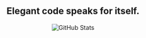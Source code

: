 <div align="center">

## Elegant code speaks for itself.

![GitHub Stats](https://github-readme-stats.vercel.app/api?username=kostasCode&show_icons=true&theme=default)

</div>
